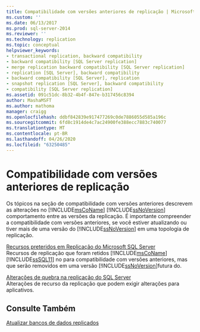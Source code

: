 ```yaml
---
title: Compatibilidade com versões anteriores de replicação | Microsoft Docs
ms.custom: ''
ms.date: 06/13/2017
ms.prod: sql-server-2014
ms.reviewer: ''
ms.technology: replication
ms.topic: conceptual
helpviewer_keywords:
- transactional replication, backward compatibility
- backward compatibility [SQL Server replication]
- merge replication backward compatibility [SQL Server replication]
- replication [SQL Server], backward compatibility
- backward compatibility [SQL Server], replication
- snapshot replication [SQL Server], backward compatibility
- compatibility [SQL Server replication]
ms.assetid: 091c51dc-8b32-4b4f-847e-b317456c8394
author: MashaMSFT
ms.author: mathoma
manager: craigg
ms.openlocfilehash: ddbf842839e917477269c0de7886055d585a196c
ms.sourcegitcommit: 6fd8c1914de4c7ac24900fe388ecc7883c740077
ms.translationtype: MT
ms.contentlocale: pt-BR
ms.lasthandoff: 04/26/2020
ms.locfileid: "63250485"
---
```

# <a name="replication-backward-compatibility"></a>Compatibilidade com versões anteriores de replicação
  Os tópicos na seção de compatibilidade com versões anteriores descrevem as alterações no [!INCLUDE[msCoName](../../includes/msconame-md.md)] [!INCLUDE[ssNoVersion](../../includes/ssnoversion-md.md)] comportamento entre as versões da replicação. É importante compreender a compatibilidade com versões anteriores, se você estiver atualizando ou tiver mais de uma versão do [!INCLUDE[ssNoVersion](../../includes/ssnoversion-md.md)] em uma topologia de replicação.  
  
 [Recursos preteridos em Replicação do Microsoft SQL Server](deprecated-features-in-sql-server-replication.md)  
 Recursos de replicação que foram retidos [!INCLUDE[msCoName](../../includes/msconame-md.md)] [!INCLUDE[ssSQL11](../../includes/sssql11-md.md)] no para compatibilidade com versões anteriores, mas que serão removidos em uma versão [!INCLUDE[ssNoVersion](../../includes/ssnoversion-md.md)]futura do.  
  
 [Alterações de quebra na replicação do SQL Server](breaking-changes-in-sql-server-replication.md)  
 Alterações de recurso da replicação que podem exigir alterações para aplicativos.  
  
## <a name="see-also"></a>Consulte Também  
 [Atualizar bancos de dados replicados](../../database-engine/install-windows/upgrade-replicated-databases.md)  
  
  
